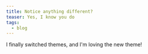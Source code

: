 ```yaml
---
title: Notice anything different?
teaser: Yes, I know you do
tags:
  - blog
---
```

I finally switched themes, and I'm loving the new theme!
